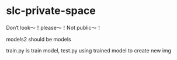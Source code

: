 # slc-private-space
Don‘t look～！please～！Not public～！

models2 should be models

train.py is train model, test.py using trained model to create new img
